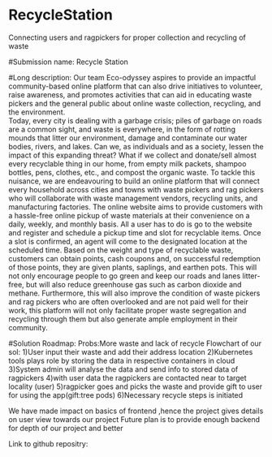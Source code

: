 # RecycleStation
Connecting users and ragpickers for proper collection and recycling of waste



#Submission name: Recycle Station

#Long description:
Our team Eco-odyssey aspires to provide an impactful community-based online platform that can also drive initiatives to volunteer, raise awareness, and promotes activities that can aid in educating waste pickers and the general public about online waste collection, recycling, and the environment.  
Today, every city is dealing with a garbage crisis; piles of garbage on roads are a common sight, and waste is everywhere, in the form of rotting mounds that litter our environment, damage and contaminate our water bodies, rivers, and lakes. Can we, as individuals and as a society, lessen the impact of this expanding threat? What if we collect and donate/sell almost every recyclable thing in our home, from empty milk packets, shampoo bottles, pens, clothes, etc., and compost the organic waste. To tackle this nuisance, we are endeavouring to build an online platform that will connect every household across cities and towns with waste pickers and rag pickers who will collaborate with waste management vendors, recycling units, and manufacturing factories. The online website aims to provide customers with a hassle-free online pickup of waste materials at their convenience on a daily, weekly, and monthly basis. All a user has to do is go to the website and register and schedule a pickup time and slot for recyclable items. Once a slot is confirmed, an agent will come to the designated location at the scheduled time. Based on the weight and type of recyclable waste, customers can obtain points, cash coupons and, on successful redemption of those points, they are given plants, saplings, and earthen pots. This will not only encourage people to go green and keep our roads and lanes litter-free, but will also reduce greenhouse gas such as carbon dioxide and methane. Furthermore, this will also improve the condition of waste pickers and rag pickers who are often overlooked and are not paid well for their work, this platform will not only facilitate proper waste segregation and recycling through them but also generate ample employment in their community. 

#Solution Roadmap:
Probs:More waste and lack of recycle
Flowchart of our sol:
1)User input their waste and add their address location
2)Kubernetes tools plays role by storing the data in respective containers in cloud
3)System admin will analyse the data and send info to stored data of ragpickers
4)with user data the ragpickers are contacted near to target locality (user)
5)ragpicker goes and picks the waste and provide gift to user for using the app(gift:tree pods)
6)Necessary recycle steps is initiated

We have made impact on basics of frontend ,hence the project gives details on user view towards our project
Future plan is to provide enough backend for depth of our project and better 

Link to github repositry:




